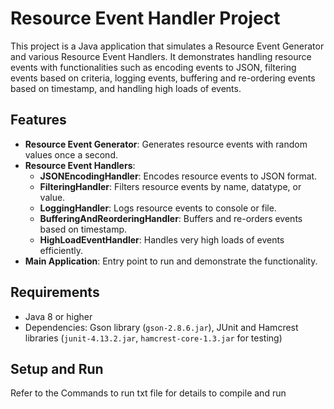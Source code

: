 # Resource Event Handler Project

This project is a Java application that simulates a Resource Event Generator and various Resource Event Handlers. It demonstrates handling resource events with functionalities such as encoding events to JSON, filtering events based on criteria, logging events, buffering and re-ordering events based on timestamp, and handling high loads of events.


## Features

- **Resource Event Generator**: Generates resource events with random values once a second.
- **Resource Event Handlers**:
  - **JSONEncodingHandler**: Encodes resource events to JSON format.
  - **FilteringHandler**: Filters resource events by name, datatype, or value.
  - **LoggingHandler**: Logs resource events to console or file.
  - **BufferingAndReorderingHandler**: Buffers and re-orders events based on timestamp.
  - **HighLoadEventHandler**: Handles very high loads of events efficiently.
- **Main Application**: Entry point to run and demonstrate the functionality.

## Requirements

- Java 8 or higher
- Dependencies: Gson library (`gson-2.8.6.jar`), JUnit and Hamcrest libraries (`junit-4.13.2.jar`, `hamcrest-core-1.3.jar` for testing)

## Setup and Run
Refer to the Commands to run txt file for details to compile and run 
